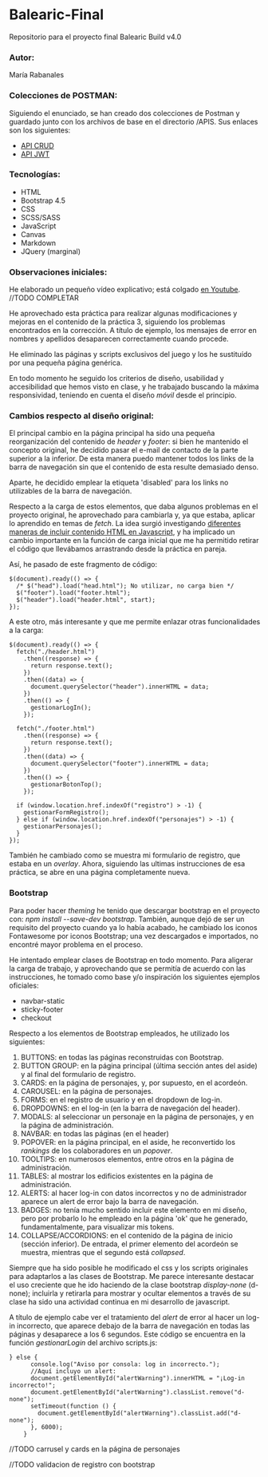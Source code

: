 # Balearic-Final
Repositorio para el proyecto final Balearic Build v4.0

### Autor:
María Rabanales

### Colecciones de POSTMAN:
Siguiendo el enunciado, se han creado dos colecciones de Postman y guardado junto con los archivos de base en el directorio /APIS. Sus enlaces son los siguientes:
* [API CRUD](https://github.com/RiaRabanales/Balearic-Final/tree/main/resources/apis/crud)
* [API JWT](https://github.com/RiaRabanales/Balearic-Final/tree/main/resources/apis/jwt)


### Tecnologías:
* HTML
* Bootstrap 4.5
* CSS
* SCSS/SASS
* JavaScript
* Canvas
* Markdown
* JQuery (marginal)

### Observaciones iniciales:
He elaborado un pequeño vídeo explicativo; está colgado [en Youtube](). //TODO COMPLETAR

He aprovechado esta práctica para realizar algunas modificaciones y mejoras en el contenido de la práctica 3, siguiendo los problemas encontrados en la corrección. A título de ejemplo, los mensajes de error en nombres y apellidos desaparecen correctamente cuando procede.

He eliminado las páginas y scripts exclusivos del juego y los he sustituído por una pequeña página genérica.

En todo momento he seguido los criterios de diseño, usabilidad y accesibilidad que hemos visto en clase, y he trabajado buscando la máxima responsividad, teniendo en cuenta el diseño *móvil* desde el principio.

### Cambios respecto al diseño original:
El principal cambio en la página principal ha sido una pequeña reorganización del contenido de *header* y *footer*: si bien he mantenido el concepto original, he decidido pasar el e-mail de contacto de la parte superior a la inferior. De esta manera puedo mantener todos los links de la barra de navegación sin que el contenido de esta resulte demasiado denso.

Aparte, he decidido emplear la etiqueta 'disabled' para los links no utilizables de la barra de navegación.

Respecto a la carga de estos elementos, que daba algunos problemas en el proyecto original, he aprovechado para cambiarla y, ya que estaba, aplicar lo aprendido en temas de *fetch*. La idea surgió investigando [diferentes maneras de incluir contenido HTML en Javascript](https://css-tricks.com/the-simplest-ways-to-handle-html-includes/), y ha implicado un cambio importante en la función de carga inicial que me ha permitido retirar el código que llevábamos arrastrando desde la práctica en pareja.

Así, he pasado de este fragmento de código:
~~~
$(document).ready(() => {
  /* $("head").load("head.html"); No utilizar, no carga bien */
  $("footer").load("footer.html");
  $("header").load("header.html", start);
});
~~~

A este otro, más interesante y que me permite enlazar otras funcionalidades a la carga:
~~~
$(document).ready(() => {
  fetch("./header.html")
    .then((response) => {
      return response.text();
    })
    .then((data) => {
      document.querySelector("header").innerHTML = data;
    })
    .then(() => {
      gestionarLogIn();
    });

  fetch("./footer.html")
    .then((response) => {
      return response.text();
    })
    .then((data) => {
      document.querySelector("footer").innerHTML = data;
    })
    .then(() => {
      gestionarBotonTop();
    });

  if (window.location.href.indexOf("registro") > -1) {
    gestionarFormRegistro();
  } else if (window.location.href.indexOf("personajes") > -1) {
    gestionarPersonajes();
  }
});
~~~

También he cambiado como se muestra mi formulario de registro, que estaba en un *overlay*. Ahora, siguiendo las ultimas instrucciones de esa práctica, se abre en una página completamente nueva.

### Bootstrap
Para poder hacer *theming* he tenido que descargar bootstrap en el proyecto con: *npm install --save-dev bootstrap*. También, aunque dejó de ser un requisito del proyecto cuando ya lo había acabado, he cambiado los iconos Fontawesome por iconos Bootstrap; una vez descargados e importados, no encontré mayor problema en el proceso.

He intentado emplear clases de Bootstrap en todo momento. Para aligerar la carga de trabajo, y aprovechando que se permitía de acuerdo con las instrucciones, he tomado como base y/o inspiración los siguientes ejemplos oficiales:
* navbar-static
* sticky-footer
* checkout


Respecto a los elementos de Bootstrap empleados, he utilizado los siguientes:
1. BUTTONS: en todas las páginas reconstruidas con Bootstrap.
2. BUTTON GROUP: en la página principal (última sección antes del aside) y al final del formulario de registro.
3. CARDS: en la página de personajes, y, por supuesto, en el acordeón.
4. CAROUSEL: en la página de personajes.
5. FORMS: en el registro de usuario y en el dropdown de log-in.
6. DROPDOWNS: en el log-in (en la barra de navegación del header).
7. MODALS: al seleccionar un personaje en la página de personajes, y en la página de administración.
8. NAVBAR: en todas las páginas (en el header) 
9. POPOVER: en la página principal, en el aside, he reconvertido los *rankings* de los colaboradores en un *popover*.
10. TOOLTIPS: en numerosos elementos, entre otros en la página de administración.
11. TABLES: al mostrar los edificios existentes en la página de administración.
12. ALERTS: al hacer log-in con datos incorrectos y no de administrador aparece un alert de error bajo la barra de navegación.
13. BADGES: no tenía mucho sentido incluir este elemento en mi diseño, pero por probarlo lo he empleado en la página 'ok' que he generado, fundamentalmente, para visualizar mis tokens.
14. COLLAPSE/ACCORDIONS: en el contenido de la página de inicio (sección inferior). De entrada, el primer elemento del acordeón se muestra, mientras que el segundo está *collapsed*.


Siempre que ha sido posible he modificado el css y los scripts originales para adaptarlos a las clases de Bootstrap. Me parece interesante destacar el uso creciente que he ido haciendo de la clase bootstrap *display-none* (d-none); incluirla y retirarla para mostrar y ocultar elementos a través de su clase ha sido una actividad continua en mi desarrollo de javascript.

A título de ejemplo cabe ver el tratamiento del *alert* de error al hacer un log-in incorrecto, que aparece debajo de la barra de navegación en todas las páginas y desaparece a los 6 segundos. Este código se encuentra en la función *gestionarLogin* del archivo scripts.js:

~~~
} else {
      console.log("Aviso por consola: log in incorrecto.");
      //Aquí incluyo un alert:
      document.getElementById("alertWarning").innerHTML = "¡Log-in incorrecto!";
      document.getElementById("alertWarning").classList.remove("d-none");
      setTimeout(function () {
        document.getElementById("alertWarning").classList.add("d-none");
      }, 6000);
    }
~~~

//TODO carrusel y cards en la página de personajes

//TODO validacion de registro con bootstrap